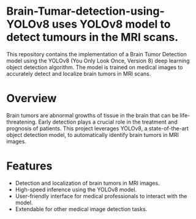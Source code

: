 # Brain-Tumar-detection-using-YOLOv8 uses YOLOv8 model to detect tumours in the MRI scans.
This repository contains the implementation of a Brain Tumor Detection model using the YOLOv8 (You Only Look Once, Version 8) deep learning object detection algorithm. The model is trained on medical images to accurately detect and localize brain tumors in MRI scans.
# Overview
Brain tumors are abnormal growths of tissue in the brain that can be life-threatening. Early detection plays a crucial role in the treatment and prognosis of patients. This project leverages YOLOv8, a state-of-the-art object detection model, to automatically identify brain tumors in MRI images.
# Features
* Detection and localization of brain tumors in MRI images.
* High-speed inference using the YOLOv8 model.
* User-friendly interface for medical professionals to interact with the model.
* Extendable for other medical image detection tasks.

